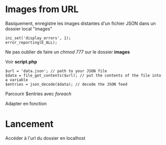 # Images from URL

Basiquement, enregistre les images distantes d'un fichier JSON dans un dossier local "images"

    ini_set('display_errors', 1);
    error_reporting(E_ALL);

Ne pas oublier de faire un *chmod 777* sur le dossier **images**

Voir **script.php** 

    $url = 'data.json'; // path to your JSON file
    $data = file_get_contents($url); // put the contents of the file into a variable
    $entries = json_decode($data); // decode the JSON feed

Parcourir $entries avec *foreach*

Adapter en fonction

# Lancement 

Accéder à l'url du dossier en localhost